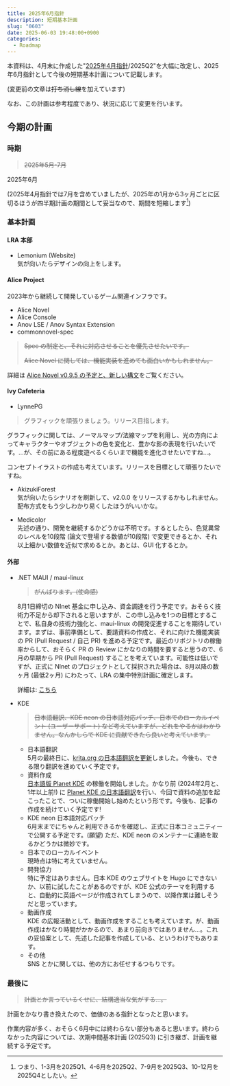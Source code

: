 ```yaml
---
title: 2025年6月指針
description: 短期基本計画
slug: "0603"
date: 2025-06-03 19:48:00+0900
categories:
  - Roadmap
---
```


本資料は、4月末に作成した"[2025年4月指針](../0426)/2025Q2"を大幅に改定し、2025年6月指針として今後の短期基本計画について記載します。

(変更前の文章は~~打ち消し線~~を加えています)

なお、この計画は参考程度であり、状況に応じて変更を行います。

## 今期の計画

### 時期

> ~~2025年5月-7月~~

2025年6月

(2025年4月指針では7月を含めていましたが、2025年の1月から3ヶ月ごとに区切るほうが四半期計画の期間として妥当なので、期間を短縮します[^q])

[^q]: つまり、1-3月を2025Q1、4-6月を2025Q2、7-9月を2025Q3、10-12月を2025Q4としたい。

### 基本計画

#### LRA 本部

- Lemonium (Website)  
気が向いたらデザインの向上をします。

#### Alice Project

2023年から継続して開発しているゲーム関連インフラです。

- Alice Novel
- Alice Console
- Anov LSE / Anov Syntax Extension
- commonnovel-spec

> ~~Spec の制定と、それに対応させることを優先させたいです。~~
> 
> ~~Alice Novel に関しては、機能実装を進めても面白いかもしれません。~~

詳細は [Alice Novel v0.9.5 の予定と、新しい構文](https://alicenovel.web.app/ja/blog/20250605)をご覧ください。

#### Ivy Cafeteria

- LynnePG  
> グラフィックを頑張りましょう。リリース目指します。

グラフィックに関しては、ノーマルマップ/法線マップを利用し、光の方向によってキャラクターやオブジェクトの色を変化と、豊かな影の表現を行いたいです。…が、その前にある程度遊べるくらいまで機能を進化させたいですね…。

コンセプトイラストの作成も考えています。リリースを目標として頑張りたいですね。

- AkizukiForest  
気が向いたらシナリオを刷新して、v2.0.0 をリリースするかもしれません。配布方式をもう少しわかり易くしたほうがいいかな。

- Medicolor  
先述の通り、開発を継続するかどうかは不明です。するとしたら、色覚異常のレベルを10段階 (論文で登場する数値が10段階) で変更できるとか、それ以上細かい数値を近似で求めるとか。あとは、GUI 化するとか。

#### 外部

- .NET MAUI / maui-linux
   > ~~がんばります。(使命感)~~

   8月1日締切の Nlnet 基金に申し込み、資金調達を行う予定です。おそらく技術力不足から却下されると思いますが、この申し込みを1つの目標とすることで、私自身の技術力強化と、maui-linux の開発促進することを期待しています。まずは、事前準備として、要請資料の作成と、それに向けた機能実装の PR (Pull Request / 自己 PR) を進める予定です。最近のリポジトリの稼働率からして、おそらく PR の Review にかなりの時間を要すると思うので、6月の早期から PR (Pull Request) することを考えています。可能性は低いですが、正式に Nlnet のプロジェクトとして採択された場合は、8月以降の数ヶ月 (最低2ヶ月) にわたって、LRA の集中特別計画に確定します。

   詳細は: [こちら](../0602/)

- KDE
   > ~~日本語翻訳、KDE neon の日本語対応パッチ、日本でのローカルイベント (ユーザーサポート) など考えていますが、どれをやるかはわかりません。なんかしらで KDE に貢献できたら良いと考えています。~~
   - 日本語翻訳  
   5月の最終日に、[krita.org の日本語翻訳を更新](https://mail.kde.org/pipermail/kde-jp/2025-May/001779.html)しました。今後も、できる限り翻訳を進めていく予定です。
   - 資料作成  
   [日本語版 Planet KDE](https://misskey.io/notes/a8h5vdssrj0p0dsz) の稼働を開始しました。かなり前 (2024年2月と、1年以上前!) に [Planet KDE の日本語翻訳](https://mail.kde.org/pipermail/kde-jp/2024-February/001605.html)を行い、今回で資料の追加を起こったことで、ついに稼働開始し始めたという形です。今後も、記事の作成を続けていく予定です!
   - KDE neon 日本語対応パッチ  
   6月末までにちゃんと利用できるかを確認し、正式に日本コミュニティーで公開する予定です。(願望) ただ、KDE neon のメンテナーに連絡を取るかどうかは微妙です。
   - 日本でのローカルイベント  
   現時点は特に考えていません。
   - 開発協力  
   特に予定はありません。日本 KDE のウェブサイトを Hugo にできないか、以前に試したことがあるのですが、KDE 公式のテーマを利用すると、自動的に英語ページが作成されてしまうので、以降作業は難しそうだと思っています。
   - 動画作成  
   KDE の広報活動として、動画作成をすることも考えています。が、動画作成はかなり時間がかかるので、あまり前向きではありません…。これの妥協案として、先述した記事を作成している、というわけでもあります。
   - その他  
   SNS とかに関しては、他の方にお任せするつもりです。

### 最後に

> ~~計画とか言っているくせに、結構適当な気がする…。~~

計画をかなり書き換えたので、価値のある指針となったと思います。

作業内容が多く、おそらく6月中には終わらない部分もあると思います。終わらなかった内容については、次期中間基本計画 (2025Q3) に引き継ぎ、計画を継続する予定です。
